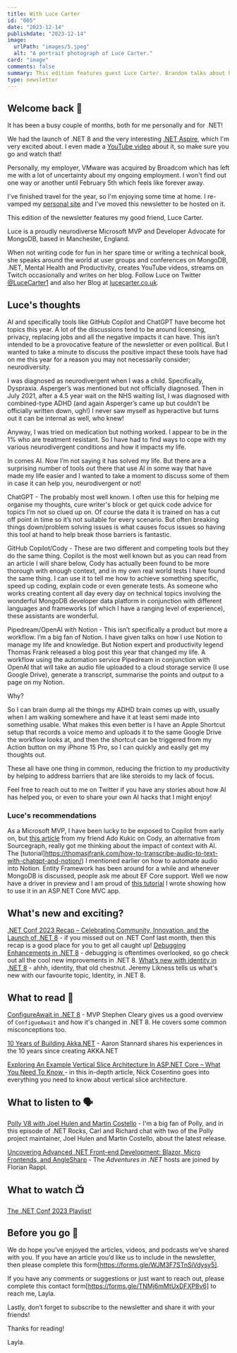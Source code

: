 ```yaml
---
title: With Luce Carter
id: "005"
date: "2023-12-14"
publishdate: "2023-12-14"
image: 
  urlPath: "images/5.jpeg"
  alt: "A portrait photograph of Luce Carter."
card: "image"
comments: false
summary: This edition features guest Luce Carter. Brandon talks about how she uses AI to help in apps that help her with day-to-day activities. Includes suggestions for the latest blogs to read, podcasts to listen to and videos to watch.
type: newsletter
---
```



## Welcome back 👋
It has been a busy couple of months, both for me personally and for .NET!

We had the launch of .NET 8 and the very interesting [.NET Aspire](https://devblogs.microsoft.com/dotnet/introducing-dotnet-aspire-simplifying-cloud-native-development-with-dotnet-8/), which I'm very excited about. I even made a [YouTube video](https://youtu.be/J02mvcEKrsI) about it, so make sure you go and watch that!

Personally, my employer, VMware was acquired by Broadcom which has left me with a lot of uncertainty about my ongoing employment. I won't find out one way or another until February 5th which feels like forever away.

I've finished travel for the year, so I'm enjoying some time at home. I re-vamped my [personal site](https://layla.dev) and I've moved this newsletter to be hosted on it.

This edition of the newsletter features my good friend, Luce Carter.

Luce is a proudly neurodiverse Microsoft MVP and Developer Advocate for MongoDB, based in Manchester, England.

When not writing code for fun in her spare time or writing a technical book, she speaks around the world at user groups and conferences on MongoDB, .NET, Mental Health and Productivity, creates YouTube videos, streams on Twitch occasionally and writes on her blog. Follow Luce on Twitter [@LuceCarter1](https://twitter.com/lucecater1) and also her Blog at [lucecarter.co.uk](https://lucecarter.co.uk).


## Luce's thoughts
AI and specifically tools like GitHub Copilot and ChatGPT have become hot topics this year. A lot of the discussions tend to be around licensing, privacy, replacing jobs and all the negative impacts it can have. This isn’t intended to be a provocative feature of the newsletter or even political. But I wanted to take a minute to discuss the positive impact these tools have had on me this year for a reason you may not necessarily consider; neurodiversity.

I was diagnosed as neurodivergent when I was a child. Specifically, Dyspraxia. Asperger’s was mentioned but not officially diagnosed. Then in July 2021, after a 4.5 year wait on the NHS waiting list, I was diagnosed with combined-type ADHD (and again Asperger’s came up but couldn’t be officially written down, ugh!) I never saw myself as hyperactive but turns out it can be internal as well, who knew!

Anyway, I was tried on medication but nothing worked. I appear to be in the 1% who are treatment resistant. So I have had to find ways to cope with my various neurodivergent conditions and how it impacts my life. 

In comes AI. Now I’m not saying it has solved my life. But there are a surprising number of tools out there that use AI in some way that have made my life easier and I wanted to take a moment to discuss some of them in case it can help you, neurodivergent or not!

ChatGPT - The probably most well known. I often use this for helping me organise my thoughts, cure writer's block or get quick code advice for topics I’m not so clued up on. Of course the data it is trained on has a cut off point in time so it’s not suitable for every scenario. But often breaking things down/problem solving issues is what causes focus issues so having this tool at hand to help break those barriers is fantastic.

GitHub Copilot/Cody - These are two different and competing tools but they do the same thing. Copilot is the most well known but as you can read from an article I will share below, Cody has actually been found to be more thorough with enough context, and in my own real world tests I have found the same thing. I can use it to tell me how to achieve something specific, speed up coding, explain code or even generate tests. As someone who works creating content all day every day on technical topics involving the wonderful MongoDB developer data platform in conjunction with different languages and frameworks (of which I have a ranging level of experience), these assistants are wonderful.

Pipedream/OpenAI with Notion - This isn’t specifically a product but more a workflow. I’m a big fan of Notion. I have given talks on how I use Notion to manage my life and knowledge. But Notion expert and productivity legend Thomas Frank released a blog post this year that changed my life. A workflow using the automation service Pipedream in conjunction with OpenAI that will take an audio file uploaded to a cloud storage service (I use Google Drive), generate a transcript, summarise the points and output to a page on my Notion. 

Why? 

So I can brain dump all the things my ADHD brain comes up with, usually when I am walking somewhere and have it at least semi made into something usable. What makes this even better is I have an Apple Shortcut setup that records a voice memo and uploads it to the same Google Drive the workflow looks at, and then the shortcut can be triggered from my Action button on my iPhone 15 Pro, so I can quickly and easily get my thoughts out.

These all have one thing in common, reducing the friction to my productivity by helping to address barriers that are like steroids to my lack of focus.

Feel free to reach out to me on Twitter if you have any stories about how AI has helped you, or even to share your own AI hacks that I might enjoy!

### Luce's recommendations

As a Microsoft MVP, I have been lucky to be exposed to Copilot from early on, but [this article](https://about.sourcegraph.com/blog/copilot-vs-cody-why-context-matters-for-code-ai) from my friend Ado Kukic on Cody, an alternative from Sourcegraph, really got me thinking about the impact of context with AI. 
The [tutorial]https://thomasjfrank.com/how-to-transcribe-audio-to-text-with-chatgpt-and-notion/) I mentioned earlier on how to automate audio into Notion.
Entity Framework has been around for a while and whenever MongoDB is discussed, people ask me about EF Core support. Well we now have a driver in preview and I am proud of [this tutorial](https://www.mongodb.com/developer/languages/csharp/crud-changetracking-mongodb-provider-for-efcore/) I wrote showing how to use it in an ASP.NET Core MVC app. 

## What's new and exciting?
[.NET Conf 2023 Recap – Celebrating Community, Innovation, and the Launch of .NET 8](https://devblogs.microsoft.com/dotnet/dotnet-conf-2023-recap-videos-slides-demos-and-more/) - if you missed out on .NET Conf last month, then this recap is a good place for you to get all caught up!
[Debugging Enhancements in .NET 8](https://devblogs.microsoft.com/dotnet/debugging-enhancements-in-dotnet-8/) - debugging is oftentimes overlooked, so go check out all the cool new improvements in .NET 8.
[What’s new with identity in .NET 8](https://devblogs.microsoft.com/dotnet/whats-new-with-identity-in-dotnet-8) - ahhh, identity, that old chestnut. Jeremy Likness tells us what's new with our favourite topic, Identity, in .NET 8.


## What to read 📖
[ConfigureAwait in .NET 8](https://blog.stephencleary.com/2023/11/configureawait-in-net-8.html) - MVP Stephen Cleary gives us a good overview of `ConfigueAwait` and how it's changed in .NET 8. He covers some common misconceptions too.

[10 Years of Building Akka.NET](https://petabridge.com/blog/10-years-of-akkadotnet) - Aaron Stannard shares his experiences in the 10 years since creating AKKA.NET

[Exploring An Example Vertical Slice Architecture In ASP.NET Core – What You Need To Know
](https://www.devleader.ca/2023/12/07/exploring-an-example-vertical-slice-architecture-in-asp-net-core-what-you-need-to-know/) - in this in-depth article, Nick Cosentino goes into everything you need to know about vertical slice architecture.


## What to listen to 🗣
[Polly V8 with Joel Hulen and Martin Costello](https://www.dotnetrocks.com/details/1875) - I'm a big fan of Polly, and in this episode of .NET Rocks, Carl and Richard chat with two of the Polly project maintainer, Joel Hulen and Martin Costello, about the latest release.

[Uncovering Advanced .NET Front-end Development: Blazor, Micro Frontends, and AngleSharp](https://topenddevs.com/podcasts/adventures-in-net/episodes/uncovering-advanced-net-front-end-development-blazor-micro-frontends-and-anglesharp-net-167) - The _Adventures in .NET_ hosts are joined by Florian Rappl.
## What to watch 📺
[The .NET Conf 2023 Playlist!](https://youtube.com/playlist?list=PLdo4fOcmZ0oULyHSPBx-tQzePOYlhvrAU&si=2lPIiL1lnrB81IXv)


## Before you go 👋

We do hope you’ve enjoyed the articles, videos, and podcasts we’ve shared with you. If you have an article you’d like us to include in the newsletter, then please complete this form[https://forms.gle/WJM3F7STnSiVdysy5].

If you have any comments or suggestions or just want to reach out, please complete this contact form[https://forms.gle/TNMj6mMtUxDFXP8v6]  to reach me, Layla.

Lastly, don’t forget to subscribe to the newsletter and share it with your friends!

Thanks for reading!

Layla.


